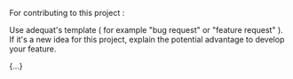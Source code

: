 For contributing to this project : 

Use adequat's template ( for example "bug request" or "feature request" ). If it's a new idea for this project, explain the potential advantage to develop your feature. 

{...}
